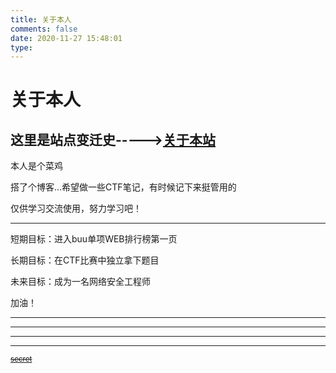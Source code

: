 ```yaml
---
title: 关于本人
comments: false
date: 2020-11-27 15:48:01
type: 
---
```


# 关于本人

## 这里是站点变迁史----->[关于本站](/about/site.html)

本人是个菜鸡

搭了个博客...希望做一些CTF笔记，有时候记下来挺管用的

仅供学习交流使用，努力学习吧！



----

短期目标：进入buu单项WEB排行榜第一页

长期目标：在CTF比赛中独立拿下题目

未来目标：成为一名网络安全工程师

加油！

---

----

-----

------















































<small>~~[secret](/little)~~</small>